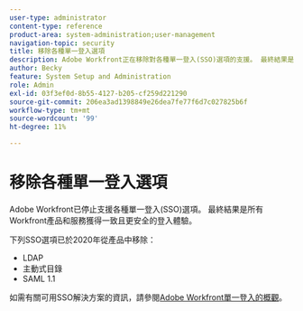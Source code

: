 ```yaml
---
user-type: administrator
content-type: reference
product-area: system-administration;user-management
navigation-topic: security
title: 移除各種單一登入選項
description: Adobe Workfront正在移除對各種單一登入(SSO)選項的支援。 最終結果是所有Workfront產品和服務獲得一致且更安全的登入體驗。
author: Becky
feature: System Setup and Administration
role: Admin
exl-id: 03f3ef0d-8b55-4127-b205-cf259d221290
source-git-commit: 206ea3ad1398849e26dea7fe77f6d7c027825b6f
workflow-type: tm+mt
source-wordcount: '99'
ht-degree: 11%

---
```


# 移除各種單一登入選項

Adobe Workfront已停止支援各種單一登入(SSO)選項。 最終結果是所有Workfront產品和服務獲得一致且更安全的登入體驗。

下列SSO選項已於2020年從產品中移除：

* LDAP
* 主動式目錄
* SAML 1.1

如需有關可用SSO解決方案的資訊，請參閱[Adobe Workfront單一登入的概觀](../../add-users/single-sign-on/sso-in-workfront.md)。
